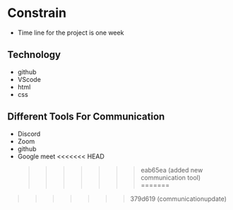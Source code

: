 # Constrain

- Time line for the project is one week

## Technology

- github
- VScode
- html
- css

## Different Tools For Communication

- Discord
- Zoom
- github
- Google meet
<<<<<<< HEAD
  > > > > > > > eab65ea (added new communication tool)
=======
>>>>>>> 379d619 (communicationupdate)
